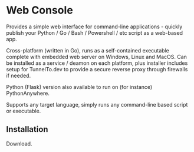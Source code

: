# Web Console
Provides a simple web interface for command-line applications - quickly publish your Python / Go / Bash / Powershell / etc script as a web-based app.

Cross-platform (written in Go), runs as a self-contained executable complete with embedded web server on Windows, Linux and MacOS. Can be installed as a service / deamon on each platform, plus installer includes setup for TunnelTo.dev to provide a secure reverse proxy through firewalls if needed.

Python (Flask) version also available to run on (for instance) PythonAnywhere.

Supports any target language, simply runs any command-line based script or executable.

## Installation

Download.
